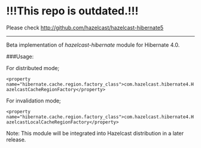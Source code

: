 !!!This repo is outdated.!!!
======================
Please check http://github.com/hazelcast/hazelcast-hibernate5

---------------------------

Beta implementation of *hazelcast-hibernate* module for Hibernate 4.0.

###Usage:

For distributed mode;

`<property name="hibernate.cache.region.factory_class">com.hazelcast.hibernate4.HazelcastCacheRegionFactory</property>`


For invalidation mode;

`<property name="hibernate.cache.region.factory_class">com.hazelcast.hibernate4.HazelcastLocalCacheRegionFactory</property>`


Note: This module will be integrated into Hazelcast distribution in a later release.
